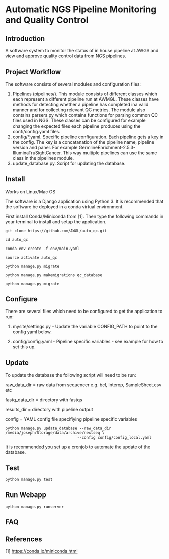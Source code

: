 # Automatic NGS Pipeline Monitoring and Quality Control

## Introduction

A software system to monitor the status of in house pipeline at AWGS and view and approve quality control data from NGS pipelines.

## Project Workflow

The software consists of several modules and configuration files:

1) Pipelines (pipelines/). This module consists of different classes which each represent a different pipeline run at AWMGL. These classes have methods for detecting whether a pipeline has completed ina valid manner and for collecting relevant QC metrics. The module also contains parsers.py which contains functions for parsing common QC files used in NGS. These classes can be configured for example changing the expected files each pipeline produces using the confi/config.yaml files.
2) config/*.yaml. Specific pipeline configuration. Each pipeline gets a key in the config. The key is a concatanation of the pipeline name, pipeline version and panel. For example GermlineEnrichment-2.5.3-IlluminaTruSightCancer. This way multiple pipelines can use the same class in the pipelines module.
3) update_database.py. Script for updating the database.


## Install

Works on Linux/Mac OS

The software is a Django application using Python 3. It is recommended that the software be deployed in a conda virtual environment.

First install Conda/Miniconda from [1]. Then type the following commands in your terminal to install and setup the application.

```
git clone https://github.com/AWGL/auto_qc.git

cd auto_qc

conda env create -f env/main.yaml

source activate auto_qc

python manage.py migrate

python manage.py makemigrations qc_database

python manage.py migrate
```

## Configure

There are several files which need to be configured to get the application to run:

1) mysite/settings.py - Update the variable CONFIG_PATH to point to the config yaml below.

2) config/config.yaml - Pipeline specific variables - see example for how to set this up.

## Update

To update the database the following script will need to be run:

raw_data_dir = raw data from sequencer e.g. bcl, Interop, SampleSheet.csv etc

fastq_data_dir = directory with fastqs

results_dir = directory with pipeline output

config = YAML config file specifiying pipeline specific variables
```
python manage.py update_database --raw_data_dir /media/joseph/Storage/data/archive/nextseq \
								--config config/config_local.yaml

```

It is recommended you set up a cronjob to automate the update of the database.


## Test

```
python manage.py test
```

## Run Webapp

```
python manage.py runserver
```

## FAQ

## References

[1] https://conda.io/miniconda.html

